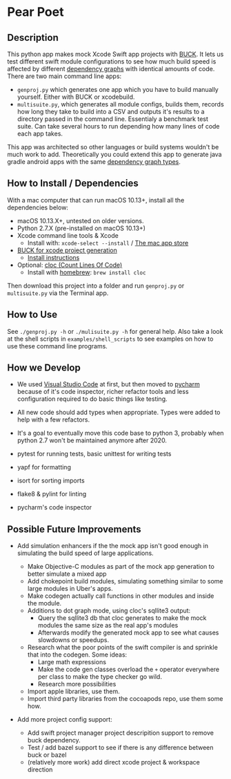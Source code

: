 # Pear Poet

## Description

This python app makes mock Xcode Swift app projects with [BUCK](https://buckbuild.com/).  It lets us test different swift module configurations to see how much build speed is affected by different [dependency graphs](docs/layer_types.md) with identical amounts of code.  There are two main command line apps:

* `genproj.py` which generates one app which you have to build manually yourself.  Either with BUCK or xcodebuild.
* `multisuite.py`, which generates all module configs, builds them, records how long they take to build into a CSV and outputs it's results to a directory passed in the command line.  Essentialy a benchmark test suite.  Can take several hours to run depending how many lines of code each app takes.

This app was architected so other languages or build systems wouldn't be much work to add.  Theoretically you could extend this app to generate java gradle android apps with the same [dependency graph types](docs/layer_types.md).

## How to Install / Dependencies

With a mac computer that can run macOS 10.13+, install all the dependencies below:

* macOS 10.13.X+, untested on older versions.
* Python 2.7.X (pre-installed on macOS 10.13+)
* Xcode command line tools & Xcode
   * Install with: `xcode-select --install` / [The mac app store](https://itunes.apple.com/us/app/xcode/id497799835)
* [BUCK for xcode project generation](https://buckbuild.com/)
	* [Install instructions](https://buckbuild.com/setup/getting_started.html)
* Optional:  [cloc (Count Lines Of Code)](https://github.com/AlDanial/cloc)
   * Install with [homebrew](https://brew.sh): `brew install cloc`

Then download this project into a folder and run `genproj.py` or `multisuite.py` via the Terminal app.

## How to Use

See `./genproj.py -h` or `./mulisuite.py -h` for general help.  Also take a look at the shell scripts in `examples/shell_scripts` to see examples on how to use these command line programs.

## How we Develop

* We used [Visual Studio Code](https://code.visualstudio.com) at first, but then moved to [pycharm](https://www.jetbrains.com/pycharm/) because of it's code inspector, richer refactor tools and less configuration required to do basic things like testing.
* All new code should add types when appropriate.  Types were added to help with a few refactors.
* It's a goal to eventually move this code base to python 3, probably when python 2.7 won't be maintained anymore after 2020.

* pytest for running tests, basic unittest for writing tests
* yapf for formatting
* isort for sorting imports
* flake8 & pylint for linting
* pycharm's code inspector

## Possible Future Improvements

* Add simulation enhancers if the the mock app isn't good enough in simulating the build speed of large applications.
  * Make Objective-C modules as part of the mock app generation to better simulate a mixed app 
  * Add chokepoint build modules, simulating something similar to some large modules in Uber's apps.
  * Make codegen actually call functions in other modules and inside the module.
  * Additions to dot graph mode, using cloc's sqllite3 output:
      * Query the sqllite3 db that cloc generates to make the mock modules the same size as the real app's modules
      * Afterwards modify the generated mock app to see what causes slowdowns or speedups.
  * Research what the poor points of the swift compiler is and sprinkle that into the codegen. Some ideas:
      * Large math expressions
      * Make the code gen classes overload the `+` operator everywhere per class to make the type checker go wild.
      * Research more possibilities
  * Import apple libraries, use them.
  * Import third party libraries from the cocoapods repo, use them some how.

* Add more project config support:
  * Add swift project manager project descripition support to remove buck dependency.
  * Test / add bazel support to see if there is any difference between buck or bazel
  * (relatively more work) add direct xcode project & workspace direction
